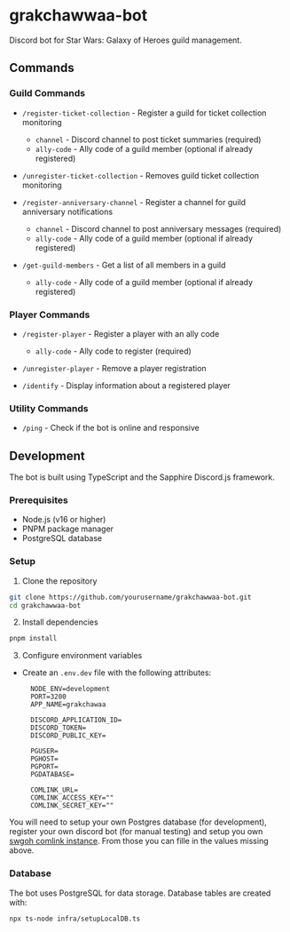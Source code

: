 # grakchawwaa-bot

Discord bot for Star Wars: Galaxy of Heroes guild management.

## Commands

### Guild Commands

- `/register-ticket-collection` - Register a guild for ticket collection monitoring

  - `channel` - Discord channel to post ticket summaries (required)
  - `ally-code` - Ally code of a guild member (optional if already registered)

- `/unregister-ticket-collection` - Removes guild ticket collection monitoring

- `/register-anniversary-channel` - Register a channel for guild anniversary notifications

  - `channel` - Discord channel to post anniversary messages (required)
  - `ally-code` - Ally code of a guild member (optional if already registered)

- `/get-guild-members` - Get a list of all members in a guild
  - `ally-code` - Ally code of a guild member (optional if already registered)

### Player Commands

- `/register-player` - Register a player with an ally code

  - `ally-code` - Ally code to register (required)

- `/unregister-player` - Remove a player registration

- `/identify` - Display information about a registered player

### Utility Commands

- `/ping` - Check if the bot is online and responsive

## Development

The bot is built using TypeScript and the Sapphire Discord.js framework.

### Prerequisites

- Node.js (v16 or higher)
- PNPM package manager
- PostgreSQL database

### Setup

1. Clone the repository

```bash
git clone https://github.com/yourusername/grakchawwaa-bot.git
cd grakchawwaa-bot
```

2. Install dependencies

```bash
pnpm install
```

3. Configure environment variables

- Create an `.env.dev` file with the following attributes:

  ```
    NODE_ENV=development
    PORT=3200
    APP_NAME=grakchawaa

    DISCORD_APPLICATION_ID=
    DISCORD_TOKEN=
    DISCORD_PUBLIC_KEY=

    PGUSER=
    PGHOST=
    PGPORT=
    PGDATABASE=

    COMLINK_URL=
    COMLINK_ACCESS_KEY=""
    COMLINK_SECRET_KEY=""
  ```

You will need to setup your own Postgres database (for development), register your own discord bot (for manual testing) and setup you own [swgoh comlink instance](https://github.com/swgoh-utils/swgoh-comlink). From those you can fille in the values missing above.

### Database

The bot uses PostgreSQL for data storage. Database tables are created with:

```bash
npx ts-node infra/setupLocalDB.ts
```
